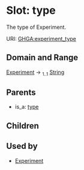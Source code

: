 
# Slot: type


The type of Experiment.

URI: [GHGA:experiment_type](https://w3id.org/GHGA/experiment_type)


## Domain and Range

[Experiment](Experiment.md) &#8594;  <sub>1..1</sub> [String](types/String.md)

## Parents

 *  is_a: [type](type.md)

## Children


## Used by

 * [Experiment](Experiment.md)
